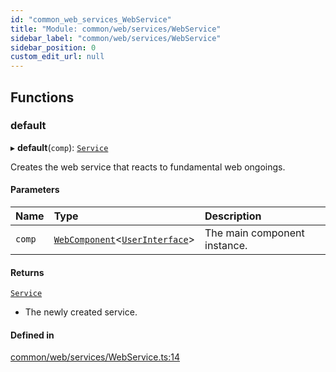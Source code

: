 ```yaml
---
id: "common_web_services_WebService"
title: "Module: common/web/services/WebService"
sidebar_label: "common/web/services/WebService"
sidebar_position: 0
custom_edit_url: null
---
```


## Functions

### default

▸ **default**(`comp`): [`Service`](../classes/common_web_services_Service.Service.md)

Creates the web service that reacts to fundamental web ongoings.

#### Parameters

| Name | Type | Description |
| :------ | :------ | :------ |
| `comp` | [`WebComponent`](../classes/common_web_component_WebComponent.WebComponent.md)<[`UserInterface`](../classes/common_web_ui_UserInterface.UserInterface.md)\> | The main component instance. |

#### Returns

[`Service`](../classes/common_web_services_Service.Service.md)

- The newly created service.

#### Defined in

[common/web/services/WebService.ts:14](https://github.com/Soroush9978/rds-ng/blob/3365237/src/common/web/services/WebService.ts#L14)
